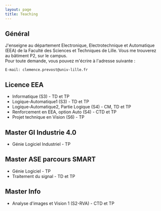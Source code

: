 ```yaml
---
layout: page
title: Teaching
---
```


## Général

J'enseigne au département Electronique, Electrotechnique et Automatique (EEA) de la Faculté des Sciences et Techniques de Lille. Vous me trouverez au bâtiment P2, sur le campus.<br>
Pour toute demande, vous pouvez m'écrire à l'adresse suivante : <br>
```
E-mail: clemence.prevost@univ-lille.fr
```

## Licence EEA

- Informatique (S3) - TD et TP
- Logique-Automatique1 (S3) - TD et TP
- Logique-Automatique2, Partie Logique (S4) - CM, TD et TP
- Renforcement en EEA, option Auto (S4) - CTD et TP
- Projet technique en Vision (S6) - TP

## Master GI Industrie 4.0

- Génie Logiciel Industriel - TP

## Master ASE parcours SMART

- Génie Logiciel - TP
- Traitement du signal - TD et TP

## Master Info

- Analyse d'images et Vision 1 (S2-RVA) - CTD et TP




